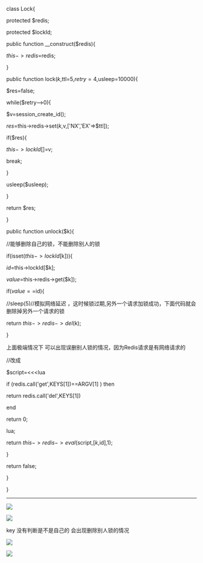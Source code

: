 class Lock{

protected $redis;

protected $lockId;

public function __construct($redis){

$this->redis=$redis;

}

public function lock($k,$ttl=5,$retry=4,$usleep=10000){

$res=false;

while($retry-->0){

$v=session_create_id();

$res=$this->redis->set($k,$v,['NX','EX'=>$ttl]);

if($res){

$this->lockId[]=$v;

break;

}

usleep($usleep);

}



return $res;

}



public function unlock($k){

//能够删除自己的锁，不能删除别人的锁

if(isset($this->lockId[$k])){

$id=$this->lockId[$k];

$value=$this->redis->get($k]);

if($value==$id){

//sleep(5)//模拟网络延迟 ，这时候锁过期,另外一个请求加锁成功，下面代码就会删除掉另外一个请求的锁

return $this->redis->del($k);

}

上面极端情况下 可以出现误删别人锁的情况，因为Redis请求是有网络请求的

//改成

$script=<<<lua

if (redis.call('get',KEYS[1])==ARGV[1] ) then

return redis.call('del',KEYS[1])

end

return 0;

lua;

return $this->redis->eval($script,[$k,$id],1);

}

return false;

}

}





------------------------------------------------------------------------------------------------------------------------------









![](https://gitee.com/hxc8/images7/raw/master/img/202407190029865.jpg)



![](https://gitee.com/hxc8/images7/raw/master/img/202407190029022.jpg)





key 没有判断是不是自己的 会出现删除别人锁的情况



![](https://gitee.com/hxc8/images7/raw/master/img/202407190029005.jpg)



![](https://gitee.com/hxc8/images7/raw/master/img/202407190029419.jpg)

